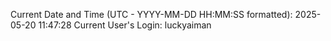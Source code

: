 Current Date and Time (UTC - YYYY-MM-DD HH:MM:SS formatted): 2025-05-20 11:47:28
Current User's Login: luckyaiman
